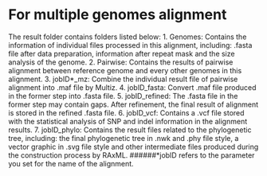 # For multiple genomes alignment


The result folder contains folders listed below:
	1. Genomes: Contains the information of individual files processed in this alignment, including: .fasta file after data preparation, information after repeat mask and the size analysis of the genome.
	2. Pairwise: Contains the results of pairwise alignment between reference genome and every other genomes in this alignment.
	3. jobID*_mz: Combine the individual result file of pairwise alignment into .maf file by Multiz. 
	4. jobID_fasta: Convert .maf file produced in the former step into .fasta file.
	5. jobID_refined: The .fasta file in the former step may contain gaps. After refinement, the final result of alignment is stored in the refined .fasta file. 
	6. jobID_vcf: Contains a .vcf file stored with the statistical analysis of SNP and indel information in the alignment results.
	7. jobID_phylo: Contains the result files related to the phylogenetic tree, including: the final phylogenetic tree in .nwk and .phy file style, a vector graphic in .svg file style and other intermediate files produced during the construction process by RAxML. 
######*jobID refers to the parameter you set for the name of the alignment.
